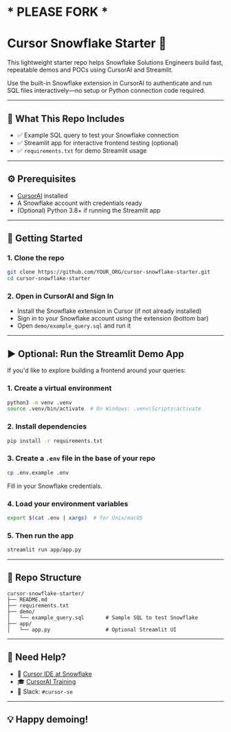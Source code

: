 # * PLEASE FORK *
# Cursor Snowflake Starter 🚀

This lightweight starter repo helps Snowflake Solutions Engineers build fast, repeatable demos and POCs using CursorAI and Streamlit.

Use the built-in Snowflake extension in CursorAI to authenticate and run SQL files interactively—no setup or Python connection code required.

---

## 🧠 What This Repo Includes

- ✅ Example SQL query to test your Snowflake connection
- ✅ Streamlit app for interactive frontend testing (optional)
- ✅ `requirements.txt` for demo Streamlit usage

---

## ⚙️ Prerequisites

- [CursorAI](https://cursor.com/en/downloads) installed
- A Snowflake account with credentials ready
- (Optional) Python 3.8+ if running the Streamlit app

---

## 🚀 Getting Started

### 1. Clone the repo

```bash
git clone https://github.com/YOUR_ORG/cursor-snowflake-starter.git
cd cursor-snowflake-starter
```

### 2. Open in CursorAI and Sign In

- Install the Snowflake extension in Cursor (if not already installed)
- Sign in to your Snowflake account using the extension (bottom bar)
- Open `demo/example_query.sql` and run it

---

## ▶️ Optional: Run the Streamlit Demo App

If you'd like to explore building a frontend around your queries:

### 1. Create a virtual environment

```bash
python3 -m venv .venv
source .venv/bin/activate  # On Windows: .venv\Scripts\activate
```

### 2. Install dependencies

```bash
pip install -r requirements.txt
```

### 3. Create a `.env` file in the base of your repo

```bash
cp .env.example .env
```

Fill in your Snowflake credentials.

### 4. Load your environment variables

```bash
export $(cat .env | xargs)  # for Unix/macOS
```

### 5. Then run the app

```bash
streamlit run app/app.py
```

---

## 📂 Repo Structure

```
cursor-snowflake-starter/
├── README.md
├── requirements.txt
├── demo/
│   └── example_query.sql       # Sample SQL to test Snowflake
├── app/
│   └── app.py                  # Optional Streamlit UI
```

---

## 💬 Need Help?

- 📘 [Cursor IDE at Snowflake](https://snowflakecomputing.atlassian.net/wiki/spaces/EN/pages/4344021006/Cursor+IDE+at+Snowflake)
- 🎓 [CursorAI Training](https://docs.google.com/document/d/1Ab4ztdl-pVPxKMjYLIWLNDAYmkSKa_wzZKPCVCmDUPs/edit?tab=t.0)
- 💬 Slack: `#cursor-se`

---

## 💡 Happy demoing!
